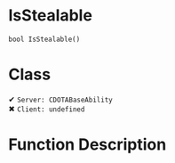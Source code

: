 # IsStealable
```
bool IsStealable()
```
# Class
✔ `Server: CDOTABaseAbility`  
✖ `Client: undefined`  

# Function Description

